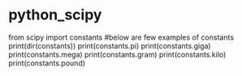 # python_scipy
from scipy import constants
#below are few examples of constants
print(dir(constants))
print(constants.pi)
print(constants.giga)
print(constants.mega)
print(constants.gram)
print(constants.kilo)
print(constants.pound)
